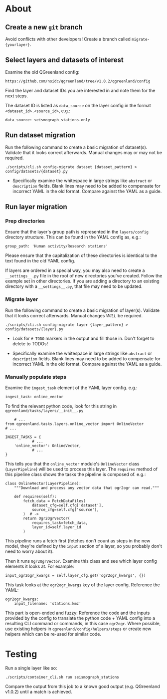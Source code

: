 # About

## Create a new `git` branch

Avoid conflicts with other developers! Create a branch called
`migrate-{yourlayer}`.


## Select layers and datasets of interest

Examine the old QGreenland config:

    https://github.com/nsidc/qgreenland/tree/v1.0.2/qgreenland/config

Find the layer and dataset IDs you are interested in and note them for the next
steps.

The dataset ID is listed as `data_source` on the layer config in the format
`<dataset_id>.<source_id>`, e.g.:

    data_source: seismograph_stations.only


## Run dataset migration

Run the following command to create a basic migration of dataset(s). Validate
that it looks correct afterwards. Manual changes may or may not be required.

`./scripts/cli.sh config-migrate dataset {dataset_pattern} > config/datasets/{dataset}.py`

* Specifically examine the whitespace in large strings like `abstract` or
  `description` fields. Blank lines may need to be added to compensate for
incorrect YAML in the old format. Compare against the YAML as a guide.

## Run layer migration

### Prep directories

Ensure that the layer's group path is represented in the `layers/config`
directory structure. This can be found in the YAML config as, e.g.:

    group_path: 'Human activity/Research stations'

Please ensure that the capitalization of these directories is identical to the
text found in the old YAML config.

If layers are ordered in a special way, you may also need to create a
`__settings__.py` file in the root of new directories you've created. Follow
the example set in other directories. If you are adding a directory to an
existing directory with a `__settings__.py`, that file may need to be updated.


### Migrate layer

Run the following command to create a basic migration of layer(s). Validate
that it looks correct afterwards. Manual changes _WILL_ be required.

`./scripts/cli.sh config-migrate layer {layer_pattern} > config/datasets/{layer}.py`

* Look for `# TODO` markers in the output and fill those in. Don't forget to
  delete to TODOs!

* Specifically examine the whitespace in large strings like `abstract` or
  `description` fields. Blank lines may need to be added to compensate for
  incorrect YAML in the old format. Compare against the YAML as a guide.


### Manually populate steps

Examine the `ingest_task` element of the YAML layer config. e.g.:

    ingest_task: online_vector

To find the relevant python code, look for this string in
`qgreenland/tasks/layers/__init__.py`

		# ...
    from qgreenland.tasks.layers.online_vector import OnlineVector
    # ...

    INGEST_TASKS = {
				# ...
        'online_vector': OnlineVector,
				# ...
    }

This tells you that the `online_vector` module's `OnlineVector` class
(`LayerPipeline`) will be used to process this layer. The `requires` method of
this pipeline class shows the tasks the pipeline is composed of. e.g.:

    class OnlineVector(LayerPipeline):
        """Download and process any vector data that ogr2ogr can read."""
    
        def requires(self):
            fetch_data = FetchDataFiles(
                dataset_cfg=self.cfg['dataset'],
                source_cfg=self.cfg['source'],
            )  # ->
            return Ogr2OgrVector(
                requires_task=fetch_data,
                layer_id=self.layer_id
            )


This pipeline runs a fetch first (fetches don't count as steps in the new
model, they're defined by the `input` section of a layer, so you probably don't
need to worry about it).

Then it runs `Ogr2OgrVector`. Examine this class and see which layer config
elements it looks at. For example:

    input_ogr2ogr_kwargs = self.layer_cfg.get('ogr2ogr_kwargs', {})

This task looks at the `ogr2ogr_kwargs` key of the layer config. Reference the
YAML:

    ogr2ogr_kwargs:
        input_filename: 'stations.kmz'

This part is open-ended and fuzzy: Reference the code and the inputs provided
by the config to translate the python code + YAML config into a resulting CLI
command or commands, in this case `ogr2ogr`. Where possible, use existing
helpers in `qgreenland/config/helpers/steps` or create new helpers which can be
re-used for similar code.


# Testing

Run a single layer like so:

    ./scripts/container_cli.sh run seismograph_stations

Compare the output from this job to a known good output (e.g. QGreenland
v1.0.2) until a match is achieved.
